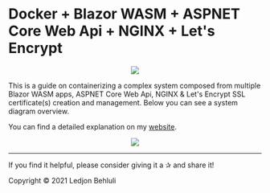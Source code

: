 # Docker + Blazor WASM + ASPNET Core Web Api + NGINX + Let's Encrypt
<p align="center" width="100%"><img src="https://github.com/ledjon-behluli/BlazorWasmPOC/blob/master/logo.png"></p>

This is a guide on containerizing a complex system composed from multiple Blazor WASM apps, ASPNET Core Web Api, NGINX &amp; Let's Encrypt SSL certificate(s) creation and management. Below you can see a system diagram overview. 

You can find a detailed explanation on my [website](https://www.ledjonbehluli.com/posts/blazor_wasm_nginx_docker/).

<p align="center" width="100%"><img src="https://github.com/ledjon-behluli/BlazorWasmPOC/blob/master/system-diagram.png"></p>

---

If you find it helpful, please consider giving it a ✰ and share it!

Copyright © 2021 Ledjon Behluli

